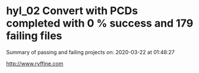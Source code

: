 # hyl_02 Convert with PCDs completed with 0 % success and 179 failing files

Summary of passing and failing projects on: 2020-03-22 at 01:48:27

http://www.ryffine.com
